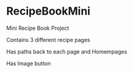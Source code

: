 # RecipeBookMini
Mini Recipe Book Project

Contains 3 different recipe pages

Has paths back to each page and Homempages

Has Image button
